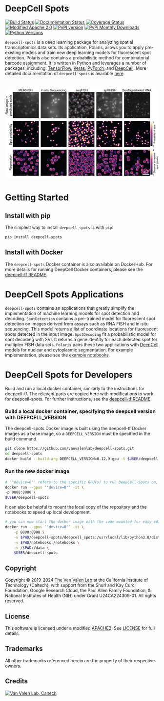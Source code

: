 # DeepCell Spots

[![Build Status](https://github.com/vanvalenlab/deepcell-spots/workflows/build/badge.svg)](https://github.com/vanvalenlab/deepcell-spots/actions)
[![Documentation Status](https://readthedocs.org/projects/deepcell-spots/badge/?version=latest)](https://deepcell-spots.readthedocs.io/en/latest/?badge=latest)
[![Coverage Status](https://coveralls.io/repos/github/vanvalenlab/deepcell-spots/badge.svg)](https://coveralls.io/github/vanvalenlab/deepcell-spots)
[![Modified Apache 2.0](https://img.shields.io/badge/license-Modified%20Apache%202-blue)](https://github.com/vanvalenlab/deepcell-spots/blob/master/LICENSE)
[![PyPI version](https://badge.fury.io/py/DeepCell-Spots.svg)](https://badge.fury.io/py/DeepCell-Spots)
[![PyPi Monthly Downloads](https://img.shields.io/pypi/dm/deepcell-spots)](https://pypistats.org/packages/deepcell-spots)
[![Python Versions](https://img.shields.io/pypi/pyversions/deepcell-spots.svg)](https://pypi.org/project/deepcell-spots/)

`deepcell-spots` is a deep learning package for analyzing spatial transcriptomics data sets. Its application, Polaris, allows you to apply pre-existing models and train new deep learning models for fluorescent spot detection. Polaris also contains a probabilistic method for combinatorial barcode assignment. It is written in Python and leverages a number of packages, including: [TensorFlow](https://github.com/tensorflow/tensorflow), [Keras](https://www.tensorflow.org/guide/keras), [PyTorch](https://pytorch.org), and [DeepCell](https://github.com/vanvalenlab/deepcell-tf). More detailed documentation of `deepcell-spots` is available [here](https://deepcell-spots.readthedocs.io/).

# ![Spot Detection Example](/docs/images/spot_montage.png)

# Getting Started

## Install with pip
The simplest way to install `deepcell-spots` is with `pip`:

```bash
pip install deepcell-spots
```

## Install with Docker
The `deepcell-spots` Docker container is also available on DockerHub. For more details for running DeepCell Docker containers, please see the [deepcell-tf README](https://github.com/vanvalenlab/deepcell-tf/blob/master/README.md).


# DeepCell Spots Applications

`deepcell-spots` contains an applications that greatly simplify the implementation of machine learning models for spot detection and decoding. `SpotDetection` contains a pre-trained model for fluorescent spot detection on images derived from assays such as RNA FISH and in-situ sequencing. This model returns a list of coordinate locations for fluorescent spots detected in the input image. `SpotDecoding` fit a probabilistic model for spot decoding with SVI. It returns a gene identity for each detected spot for multiplex FISH data sets. `Polaris` pairs these two applications with [DeepCell](https://github.com/vanvalenlab/deepcell-tf) models for nuclear and cytoplasmic segmentation. For example implementation, please see the [example notebooks](https://github.com/vanvalenlab/deepcell-spots/blob/master/notebooks).

# DeepCell Spots for Developers

Build and run a local docker container, similarly to the instructions for deepcell-tf. The relevant parts are copied here with modifications to work for deepcell-spots. For further instructions, see the [deepcell-tf README](https://github.com/vanvalenlab/deepcell-tf/blob/master/README.md).

### Build a local docker container, specifying the deepcell version with DEEPCELL_VERSION

The deepcell-spots Docker image is built using the deepcell-tf Docker images as a base image, so a ``DEEPCELL_VERSION`` must be specified in the build command.

```bash
git clone https://github.com/vanvalenlab/deepcell-spots.git
cd deepcell-spots
docker build --build-arg DEEPCELL_VERSION=0.12.9-gpu -t $USER/deepcell-spots . 
```

### Run the new docker image

```bash
# '"device=0"' refers to the specific GPU(s) to run DeepCell-Spots on, and is not required
docker run --gpus '"device=0"' -it \
-p 8888:8888 \
$USER/deepcell-spots
```

It can also be helpful to mount the local copy of the repository and the notebooks to speed up local development.

```bash
# you can now start the docker image with the code mounted for easy editing
docker run --gpus '"device=0"' -it \
    -p 8888:8888 \
    -v $PWD/deepcell-spots/deepcell_spots:/usr/local/lib/python3.8/dist-packages/deepcell_spots \
    -v $PWD/notebooks:/notebooks \
    -v /$PWD:/data \
    $USER/deepcell-spots
```

## Copyright

Copyright © 2019-2024 [The Van Valen Lab](http://www.vanvalen.caltech.edu/) at the California Institute of Technology (Caltech), with support from the Shurl and Kay Curci Foundation, Google Research Cloud, the Paul Allen Family Foundation, & National Institutes of Health (NIH) under Grant U24CA224309-01.
All rights reserved.

## License

This software is licensed under a modified [APACHE2](https://github.com/vanvalenlab/deepcell-spots/blob/master/LICENSE). See [LICENSE](https://github.com/vanvalenlab/deepcell-spots/blob/master/LICENSE) for full details.

## Trademarks

All other trademarks referenced herein are the property of their respective owners.

## Credits

[![Van Valen Lab, Caltech](https://upload.wikimedia.org/wikipedia/commons/7/75/Caltech_Logo.svg)](http://www.vanvalen.caltech.edu/)
